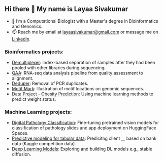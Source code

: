 ## Hi there 👋 My name is Layaa Sivakumar

- 🔭 I’m a Computational Biologist with a Master's degree in Bioinformatics and Genomics.
- 📫 Reach me by email at layaasivakumar@gmail.com or message me on [LinkedIn](https://www.linkedin.com/in/layaasiv/).

### Bioinformatics projects:
- [Demultiplexer](https://github.com/layaasiv/Demultiplex): Index-based separation of samples after they had been pooled with other libraries during sequencing.
- [QAA](https://github.com/layaasiv/QAA): RNA-seq data analysis pipeline from quality assessment to alignment.
- [Deduper](https://github.com/layaasiv/Deduper-layaasiv): Removal of PCR duplicates.
- [Motif Mark](https://github.com/layaasiv/motif-mark): Illustration of motif locations on genomic sequences.
- [Data Project - Obesity Prediction](https://github.com/layaasiv/obesity-prediction/tree/main): Using machine learning methods to predict weight status.

### Machine Learning projects:
- [Digital Pathology Classification](): Fine-tuning pretrained vision models for classification of pathology slides and app deployment on HuggingFace Spaces.
- [Predictive modeling for tabular data](): Predicitng client __ based on bank data (Kaggle competition data). 
- [Deep Learning Models](): Exploring and building DL models e.g., stable diffusion.

<!-- <a href="https://github.com/anuraghazra/github-readme-stats">
  <img height=200 align="center" src="https://github-readme-stats.vercel.app/api?username=layaasiv&show_icons=true&theme=dark" />
</a>
<a href="https://github.com/anuraghazra/github-readme-stats">
  <img height=200 align="center" src="https://github-readme-stats.vercel.app/api/top-langs/?username=layaasiv&layout=donut&theme=dark&size_weight=0&count_weight=1" />
</a>

<!--
**layaasiv/layaasiv** is a ✨ _special_ ✨ repository because its `README.md` (this file) appears on your GitHub profile.

Here are some ideas to get you started:

- 🔭 I’m currently working on ...
- 🌱 I’m currently learning ...
- 👯 I’m looking to collaborate on ...
- 🤔 I’m looking for help with ...
- 💬 Ask me about ...
- 📫 How to reach me: 
- 😄 Pronouns: ...
- ⚡ Fun fact: ...
-->
